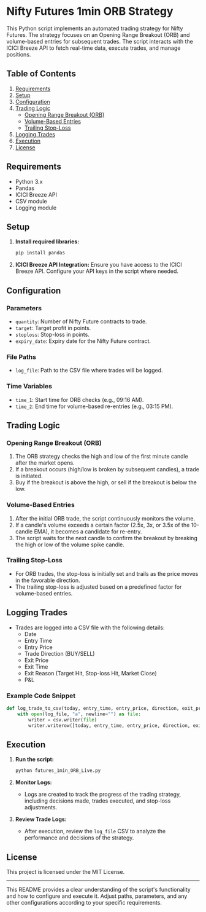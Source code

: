 # Nifty Futures 1min ORB Strategy

This Python script implements an automated trading strategy for Nifty Futures. The strategy focuses on an Opening Range Breakout (ORB) and volume-based entries for subsequent trades. The script interacts with the ICICI Breeze API to fetch real-time data, execute trades, and manage positions.

## Table of Contents

1. [Requirements](#requirements)
2. [Setup](#setup)
3. [Configuration](#configuration)
4. [Trading Logic](#trading-logic)
   - [Opening Range Breakout (ORB)](#opening-range-breakout-orb)
   - [Volume-Based Entries](#volume-based-entries)
   - [Trailing Stop-Loss](#trailing-stop-loss)
5. [Logging Trades](#logging-trades)
6. [Execution](#execution)
7. [License](#license)

## Requirements

- Python 3.x
- Pandas
- ICICI Breeze API
- CSV module
- Logging module

## Setup

1. **Install required libraries:**

   ```bash
   pip install pandas
   ```

2. **ICICI Breeze API Integration:**
   Ensure you have access to the ICICI Breeze API. Configure your API keys in the script where needed.

## Configuration

### Parameters

- `quantity`: Number of Nifty Future contracts to trade.
- `target`: Target profit in points.
- `stoploss`: Stop-loss in points.
- `expiry_date`: Expiry date for the Nifty Future contract.

### File Paths

- `log_file`: Path to the CSV file where trades will be logged.

### Time Variables

- `time_1`: Start time for ORB checks (e.g., 09:16 AM).
- `time_2`: End time for volume-based re-entries (e.g., 03:15 PM).

## Trading Logic

### Opening Range Breakout (ORB)

1. The ORB strategy checks the high and low of the first minute candle after the market opens.
2. If a breakout occurs (high/low is broken by subsequent candles), a trade is initiated.
3. Buy if the breakout is above the high, or sell if the breakout is below the low.

### Volume-Based Entries

1. After the initial ORB trade, the script continuously monitors the volume.
2. If a candle's volume exceeds a certain factor (2.5x, 3x, or 3.5x of the 10-candle EMA), it becomes a candidate for re-entry.
3. The script waits for the next candle to confirm the breakout by breaking the high or low of the volume spike candle.

### Trailing Stop-Loss

- For ORB trades, the stop-loss is initially set and trails as the price moves in the favorable direction.
- The trailing stop-loss is adjusted based on a predefined factor for volume-based entries.

## Logging Trades

- Trades are logged into a CSV file with the following details:
  - Date
  - Entry Time
  - Entry Price
  - Trade Direction (BUY/SELL)
  - Exit Price
  - Exit Time
  - Exit Reason (Target Hit, Stop-loss Hit, Market Close)
  - P&L

### Example Code Snippet

```python
def log_trade_to_csv(today, entry_time, entry_price, direction, exit_price, exit_time, exit_reason, pnl):
    with open(log_file, "a", newline="") as file:
        writer = csv.writer(file)
        writer.writerow([today, entry_time, entry_price, direction, exit_price, exit_time, exit_reason, pnl])
```

## Execution

1. **Run the script:**

   ```bash
   python futures_1min_ORB_Live.py
   ```

2. **Monitor Logs:**
   - Logs are created to track the progress of the trading strategy, including decisions made, trades executed, and stop-loss adjustments.

3. **Review Trade Logs:**
   - After execution, review the `log_file` CSV to analyze the performance and decisions of the strategy.

## License

This project is licensed under the MIT License.

---

This README provides a clear understanding of the script's functionality and how to configure and execute it. Adjust paths, parameters, and any other configurations according to your specific requirements.
